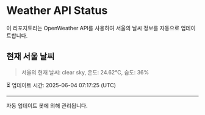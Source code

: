 
# Weather API Status

이 리포지토리는 OpenWeather API를 사용하여 서울의 날씨 정보를 자동으로 업데이트합니다.

## 현재 서울 날씨
> 서울의 현재 날씨: clear sky, 온도: 24.62°C, 습도: 36%

⏳ 업데이트 시간: 2025-06-04 07:17:25 (UTC)

---
자동 업데이트 봇에 의해 관리됩니다.
